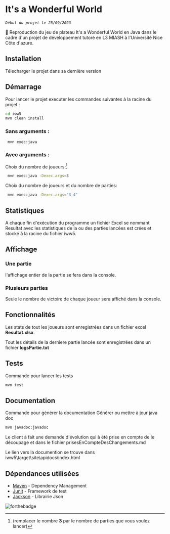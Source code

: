 # It's a Wonderful World

_`Début du projet le 25/09/2023`_

🎲
Reproduction du jeu de plateau It's a Wonderful World en Java dans le cadre d'un projet de développement tutoré
en L3 MIASH à l'Université Nice Côte d'azure.

## Installation

Télecharger le projet dans sa dernière version

## Démarrage
Pour lancer le projet executer les commandes suivantes à la racine du projet :

``` sh
cd iww5
mvn clean install
```

### Sans arguments :
``` sh
 mvn exec:java
 ```

### Avec arguments :

[^1]:(remplacer le nombre **3** par le nombre de parties que vous voulez lancer)

Choix du nombre de joueurs:[^1]
``` sh
 mvn exec:java -Dexec.args=3
 ```

Choix du nombre de joueurs et du nombre de parties:
``` sh
 mvn exec:java -Dexec.args="3 4"
 ```
## Statistiques

A chaque fin d'exécution du programme un fichier Excel se nommant Resultat avec les statistiques de la ou des parties lancées est crées et stocké à la racine du fichier iww5.

## Affichage

### Une partie
l'affichage entier de la partie se fera dans la console.

### Plusieurs parties
Seule le nombre de victoire de chaque joueur sera affiché dans la console.

## Fonctionnalités

Les stats de tout les joueurs sont enregistrées dans un fichier excel **Resultat.xlsx**.

Tout les détails de la derniere partie lancée sont enregistrées dans un fichier **logsPartie.txt**

## Tests
Commande pour lancer les tests
 ``` sh
mvn test
 ```


## Documentation
Commande pour générer la documentation
Générer ou mettre à jour java doc
 ``` sh
mvn javadoc:javadoc
 ```

Le client à fait une demande d'évolution qui à été prise en compte de le découpage et dans le fichier prisesEnCompteDesChangements.md

Le lien vers la documention se trouve dans iww5\target\site\apidocs\index.html

## Dépendances utilisées

- [Maven](https://maven.apache.org/) - Dependency Management
- [Junit](https://junit.org/junit5/) - Framework de test
- [Jackson](https://mvnrepository.com/artifact/com.fasterxml.jackson.core/jackson-core) - Librairie Json



![forthebadge](https://forthebadge.com/images/badges/made-with-java.svg)
